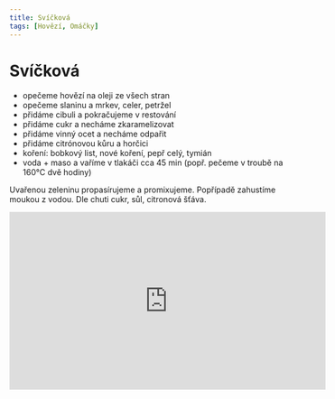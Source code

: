 ```yaml
---
title: Svíčková
tags: [Hovězí, Omáčky]
---
```


# Svíčková

* opečeme hovězí na oleji ze všech stran
* opečeme slaninu a mrkev, celer, petržel
* přidáme cibuli a pokračujeme v restování
* přidáme cukr a necháme zkaramelizovat
* přidáme vinný ocet a necháme odpařit
* přidáme citrónovou kůru a horčici
* koření: bobkový list, nové koření, pepř celý, tymián
* voda + maso a vaříme v tlakáči cca 45 min (popř. pečeme v troubě na 160°C dvě hodiny)

Uvařenou zeleninu propasírujeme a promixujeme. Popřípadě zahustíme moukou z vodou.
Dle chuti cukr, sůl, citronová šťáva.

<iframe width="560" height="315" src="https://www.youtube.com/embed/3fSJsTOQsjs" title="YouTube video player" frameborder="0" allow="accelerometer; autoplay; clipboard-write; encrypted-media; gyroscope; picture-in-picture" allowfullscreen></iframe>